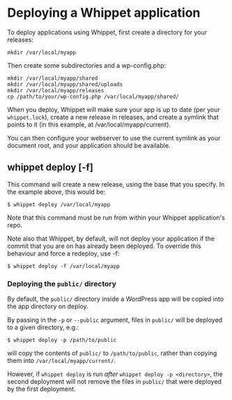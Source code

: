 # Deploying a Whippet application

To deploy applications using Whippet, first create a directory for your releases:

```
mkdir /var/local/myapp
```

Then create some subdirectories and a wp-config.php:

```
mkdir /var/local/myapp/shared
mkdir /var/local/myapp/shared/uploads
mkdir /var/local/myapp/releases
cp /path/to/your/wp-config.php /var/local/myapp/shared/
```

When you deploy, Whippet will make sure your app is up to date (per your `whippet.lock`), create a new release in releases, and create a symlink that points to it (in this example, at /var/local/myapp/current).

You can then configure your webserver to use the current symlink as your document root, and your application should be available.

## whippet deploy [-f] <directory>

This command will create a new release, using the base <directory> that you specify. In the example above, this would be:

```
$ whippet deploy /var/local/myapp
```

Note that this command must be run from within your Whippet application's repo.

Note also that Whippet, by default, will not deploy your application if the commit that you are on has already been deployed. To override this behaviour and force a redeploy, use -f:

```
$ whippet deploy -f /var/local/myapp
```

### Deploying the `public/` directory

By default, the `public/` directory inside a WordPress app will be copied into
the app directory on deploy.

By passing in the `-p` or `--public` argument, files in `public/` will be deployed
to a given directory, e.g.:

```
$ whippet deploy -p /path/to/public
```

will copy the contents of `public/` to `/path/to/public`, rather than copying
them into `/var/local/myapp/current/`.

However, if `whippet deploy` is run _after_ `whippet deploy -p <directory>`, the second
deployment will not remove the files in `public/` that were deployed by the
first deployment.
